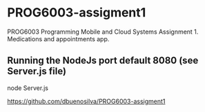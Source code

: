 # PROG6003-assigment1
PROG6003 Programming Mobile and Cloud Systems Assignment 1. Medications and appointments app.

## Running the NodeJs port default 8080 (see Server.js file)
node Server.js

https://github.com/dbuenosilva/PROG6003-assigment1
